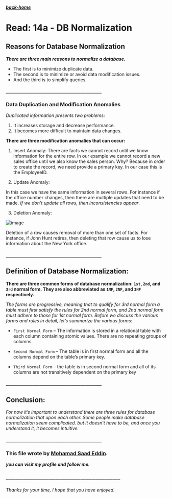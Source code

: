 ##### [back-home](https://mhd22.github.io/301-reading-notes/)


# Read: 14a - DB Normalization

## Reasons for Database Normalization

***There are three main reasons to normalize a database.*** 

* The first is to minimize duplicate data. 
* The second is to minimize or avoid data modification issues.
* And the third is to simplify queries. 

#### _____________________________________________

### Data Duplication and Modification Anomalies

*Duplicated information presents two problems:*

1. It increases storage and decrease performance.
2. It becomes more difficult to maintain data changes.



**There are three modification anomalies that can occur:**

1. Insert Anomaly:
There are facts we cannot record until we know information for the entire row.  In our example we cannot record a new sales office until we also know the sales person.  Why?  Because in order to create the record, we need provide a primary key.  In our case this is the EmployeeID.

2. Update Anomaly:

In this case we have the same information in several rows. For instance if the office number changes, then there are multiple updates that need to be made.  *If we don’t update all rows, then inconsistencies appear*.

3. Deletion Anomaly:

![image](https://www.essentialsql.com/wp-content/uploads/2014/06/Intro-Deletion-Anomaly.png)

Deletion of a row causes removal of more than one set of facts.  For instance, if John Hunt retires, then deleting that row cause us to lose information about the New York office.

#### _____________________________________________

## Definition of Database Normalization:

**There are three common forms of database normalization: `1st`, `2nd`, and `3rd` normal form. They are also abbreviated as `1NF`, `2NF`, and `3NF` respectively.**

*The forms are progressive, meaning that to qualify for 3rd normal form a table must first satisfy the rules for 2nd normal form, and 2nd normal form must adhere to those for 1st normal form. Before we discuss the various forms and rules in detail, let’s summarize the various forms:*

* `First Normal Form` – The information is stored in a relational table with each column containing atomic values. There are no repeating groups of columns.

* `Second Normal Form` – The table is in first normal form and all the columns depend on the table’s primary key.

* `Third Normal Form` – the table is in second normal form and all of its columns are not transitively dependent on the primary key

#### _____________________________________________

## Conclusion:

*For now it’s important to understand there are three rules for database normalization that upon each other.*
*Some people make database normalization seem complicated.*
*but it doesn’t have to be, and once you understand it, it becomes intuitive.*

#### _____________________________________________



### This file wrote by [Mohamad Saad Eddin](https://github.com/MHD22).
***you can visit my profile and follow me.***
### ______________________________________________


###### Thanks for your time, I hope that you have enjoyed.